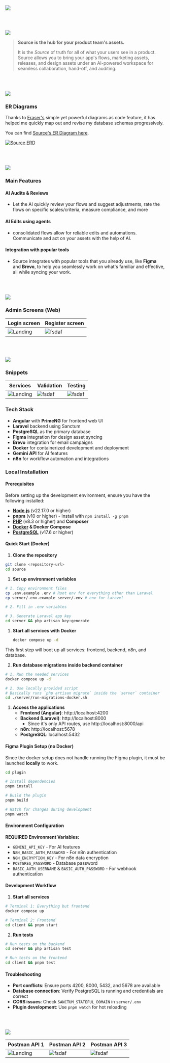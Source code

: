 <img src="./readme/title1.svg"/>

<br><br>

<!-- project overview -->
<img src="./readme/title2.svg"/>

> **Source is the hub for your product team's assets.**
>
> It is the _Source_ of truth for all of what your users see in a product. Source allows you to bring your app's flows, marketing assets, releases, and design assets under an AI-powered workspace for seamless collaboration, hand-off, and auditing.

<br><br>

<!-- System Design -->
<img src="./readme/title3.svg"/>

### ER Diagrams

Thanks to [Eraser's](https://eraser.io) simple yet powerful diagrams as code feature, it has helped me quickly map out and revise my database schemas progressively.

You can find [Source's ER Diagram here](https://app.eraser.io/workspace/8FQjCJxkMfRbnclguIwf?origin=share&elements=S5rvZyZoHdEj9nQ0_fGEnQ).

<a href="https://app.eraser.io/workspace/8FQjCJxkMfRbnclguIwf?origin=share&elements=S5rvZyZoHdEj9nQ0_fGEnQ" title="Source ERD"><img src='./readme/db/eraser1.svg' alt="Source ERD" /></a>

<br><br>

<!-- Project Highlights -->
<img src="./readme/title4.svg"/>

### Main Features

#### AI Audits & Reviews

-   Let the AI quickly review your flows and suggest adjustments, rate the flows on specific scales/criteria, measure compliance, and more

#### AI Edits using agents

-   consolidated flows allow for reliable edits and automations. Communicate and act on your assets with the help of AI.

#### Integration with popular tools

-   Source integrates with popular tools that you already use, like **Figma** and **Brevo**, to help you seamlessly work on what's familiar and effective, all while syncing your work.

<br><br>

<!-- Demo -->
<img src="./readme/title5.svg"/>

### Admin Screens (Web)

| Login screen                            | Register screen                       |
| --------------------------------------- | ------------------------------------- |
| ![Landing](./readme/demo/1440x1024.png) | ![fsdaf](./readme/demo/1440x1024.png) |

<br><br>

<!-- Development & Testing -->
<img src="./readme/title6.svg"/>

### Snippets

| Services                                | Validation                            | Testing                               |
| --------------------------------------- | ------------------------------------- | ------------------------------------- |
| ![Landing](./readme/demo/1440x1024.png) | ![fsdaf](./readme/demo/1440x1024.png) | ![fsdaf](./readme/demo/1440x1024.png) |

### Tech Stack

-   **Angular** with **PrimeNG** for frontend web UI
-   **Laravel** backend using Sanctum
-   **PostgreSQL** as the primary database
-   **Figma** integration for design asset syncing
-   **Brevo** integration for email campaigns
-   **Docker** for containerized development and deployment
-   **Gemini API** for AI features
-   **n8n** for workflow automation and integrations

### Local Installation

#### Prerequisites

Before setting up the development environment, ensure you have the following installed:

-   [**Node.js**](https://nodejs.org/) (v22.17.0 or higher)
-   **pnpm** (v10 or higher) - Install with `npm install -g pnpm`
-   [**PHP**](https://www.php.net/downloads) (v8.3 or higher) and **Composer**
-   **[Docker](https://www.docker.com) & Docker Compose**
-   [**PostgreSQL**](<(https://www.postgresql.org/download/)>) (v17.6 or higher)

#### Quick Start (Docker)

1. **Clone the repository**

```bash
git clone <repository-url>
cd source
```

1. **Set up environment variables**

```bash
# 1. Copy environment files
cp .env.example .env # Root env for everything other than Laravel
cp server/.env.example server/.env # env for Laravel

# 2. Fill in .env variables

# 3. Generate Laravel app key
cd server && php artisan key:generate
```

1. **Start all services with Docker**

    ```bash
    docker compose up -d
    ```

This first step will boot up all services: frontend, backend, n8n, and database.

2. **Run database migrations inside backend container**

```bash
# 1. Run the needed services
docker compose up -d

# 2. Use locally provided script
# Basically runs `php artisan migrate` inside the `server` container
cd ./server/run-migrations-docker.sh

```

1. **Access the applications**
    - **Frontend (Angular)**: http://localhost:4200
    - **Backend (Laravel)**: http://localhost:8000
        - Since it's only API routes, use http://localhost:8000/api
    - **n8n**: http://localhost:5678
    - **PostgreSQL**: localhost:5432

#### Figma Plugin Setup (no Docker)

Since the docker setup does not handle running the Figma plugin, it must be launched **locally** to work.

```bash
cd plugin

# Install dependencies
pnpm install

# Build the plugin
pnpm build

# Watch for changes during development
pnpm watch
```

#### Environment Configuration

**REQUIRED Environment Variables:**

-   `GEMINI_API_KEY` - For AI features
-   `N8N_BASIC_AUTH_PASSWORD` - For n8n authentication
-   `N8N_ENCRYPTION_KEY` - For n8n data encryption
-   `POSTGRES_PASSWORD` - Database password
-   `BASIC_AUTH_USERNAME` & `BASIC_AUTH_PASSWORD` - For webhook authentication

#### Development Workflow

1. **Start all services**

```bash
# Terminal 1: Everything but frontend
docker compose up

# Terminal 2: Frontend
cd client && pnpm start
```

2. **Run tests**

```bash
# Run tests on the backend
cd server && php artisan test

# Run tests on the frontend
cd client && pnpm test
```

#### Troubleshooting

-   **Port conflicts**: Ensure ports 4200, 8000, 5432, and 5678 are available
-   **Database connection**: Verify PostgreSQL is running and credentials are correct
-   **CORS issues**: Check `SANCTUM_STATEFUL_DOMAIN` in `server/.env`
-   **Plugin development**: Use `pnpm watch` for hot reloading

<br><br>

<!-- Deployment -->
<img src="./readme/title7.svg"/>

| Postman API 1                           | Postman API 2                         | Postman API 3                         |
| --------------------------------------- | ------------------------------------- | ------------------------------------- |
| ![Landing](./readme/demo/1440x1024.png) | ![fsdaf](./readme/demo/1440x1024.png) | ![fsdaf](./readme/demo/1440x1024.png) |

<br><br>
